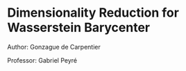 # Dimensionality Reduction for Wasserstein Barycenter

Author: Gonzague de Carpentier

Professor: Gabriel Peyré

